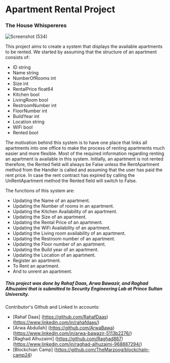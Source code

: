 # Apartment Rental Project

### The House Whispereres

![Screenshot (534)](https://github.com/user-attachments/assets/97a62446-7e2d-4b75-a4cc-bc67d61e9469)

This project aims to create a system that displays the available apartments to be rented.
We started by assuming that the structure of an apartment consists of:

- ID string
- Name string
- NumberOfRooms int
- Size int
- RentalPrice float64
- Kitchen bool
- LivingRoom bool
- RestroomNumber int
- FloorNumber int
- BuildYear int
- Location string
- WiFi bool
- Rented bool

The motivation behind this system is to have one place that links all apartments into one office to make the process of renting apartments much easier and more flexible. Most of the required information regarding renting an apartment is available in this system. Initially, an apartment is not rented therefore, the Rented field will always be False unless the RentApartment method from the Handler is called and assuming that the user has paid the rent price. In case the rent contract has expired by calling the UnRentApartment method the Rented field will switch to False.

The functions of this system are:

- Updating the Name of an apartment.
- Updating the Number of rooms in an apartment.
- Updating the Kitchen Availability of an apartment.
- Updating the Size of an apartment.
- Updating the Rental Price of an apartment.
- Updating the WiFi Availability of an apartment.
- Updating the Living room availability of an apartment.
- Updating the Restroom number of an apartment.
- Updating the Floor number of an apartment.
- Updating the Build year of an apartment.
- Updating the Location of an apartment.
- Register an apartment.
- To Rent an apartment.
- And to unrent an apartment.

##### This project was done by Rahaf Daas, Arwa Bawazir, and Raghad Alhuzaimi that is submitted to Security Engineering Lab at Prince Sultan University.

Contributor's Github and Linked In accounts:

- [Rahaf Daas] (https://github.com/RahafDaas) (https://www.linkedin.com/in/rahafdaas/)
- [Arwa Abdullah] (https://github.com/ArwaBawa) (https://www.linkedin.com/in/arwa-bawazir-5113b2276/)
- [Raghad Alhuzaimi] (https://github.com/Raghad887) (https://www.linkedin.com/in/raghad-alhuzaimi-968887294/)
- [Blockchian Camp] (https://github.com/TheMarzoog/blockchain-camp24)
